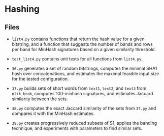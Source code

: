 # Hashing

## Files

- `list4.py` contains functions that return the hash value for a given bitstring, and a function that suggests the number of bands and rows per band for MinHash signatures based on a given similarity threshold.  

- `test_list4.py` contains unit tests for all functions from `list4.py`.  

- `36.py` generates a set of random bitstrings, computes the minimal SHA1 hash over concatenations, and estimates the maximal feasible input size for the tested configuration.  

- `37.py` builds sets of short words from `text1`, `text2`, and `text3` from `nltk.book`, computes 100-minhash signatures, and estimates Jaccard similarity between the sets.  

- `38.py` computes the exact Jaccard similarity of the sets from `37.py` and compares it with the MinHash estimates.  

- `39.py` creates progressively reduced subsets of S1, applies the banding technique, and experiments with parameters to find similar sets.  
